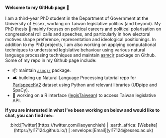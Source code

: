 #### Welcome to my GitHub page 👋

I am a third-year PhD student in the Department of Government at the University of Essex, working on Taiwan legislative politics (and beyond). My PhD thesis [📂]( https://yl17124.github.io/project/) mainly focuses on political careers and political polarisation on congressional roll calls and speeches, and particularly in how electoral motives shape preference, representation and ideological positionings. In addition to my PhD projects, I am also working on applying computational techniques to understand legislative behaviour using various natural language processing techniques and maintain [asmcjr](https://github.com/davidaarmstrong/asmcjr) package on Github. Some of my repo in my Github page include:
 
- :package: maintain [`asmcjr`](https://github.com/uniofessex/asmcjr) package. 
- 🛋 building up Natural Language Processing tutorial repo for [ParlspeechV2]() dataset using Python and relevant libraries (UDpipe and SpaCy).
- :slot_machine: working on a R interface ([legisTaiwean](https://github.com/yl17124/legisTaiwan)) to access Taiwan legislative API. 

**If you are interested in what I’ve been working on below and would like to chat, you can find me::**
<div align="center">
:bird:[Twitter](https://twitter.com/liaoyenchieh) | :earth_africa: [Website](https://yl17124.github.io/) | :envelope:[Email](yl17124@essex.ac.uk)

</div>
